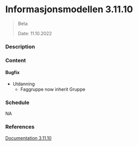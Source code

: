 # Informasjonsmodellen 3.11.10

> Beta
> 
> Date: 11.10.2022

### Description

### Content

#### Bugfix

* Utdanning
  * Faggruppe now inherit Gruppe

### Schedule

NA

### References

[Documentation 3.11.10](https://informasjonsmodell.felleskomponent.no/docs?v=fix-v3.11.2)



